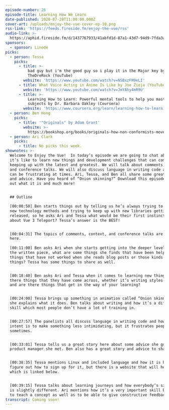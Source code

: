 ```yaml
---
episode-number: 26
episode-title: Learning How We Learn
date-published: 2020-07-20T11:00:00.000Z
cover-art: /uploads/enjoy-the-vue-cover-ep-10.png
rss-link: 'https://feeds.fireside.fm/enjoy-the-vue/rss'
audio-link: >-
  https://aphid.fireside.fm/d/1437767933/41abfd1d-87a1-43d7-94d9-7fda3a5120e1/5611dd7d-eabd-431d-a207-ec963d0158b8.mp3
sponsors:
  - sponsor: Linode
picks:
  - person: Tessa
    picks:
      - title: >-
          bad guy but i'm the good guy so i play it in the Major key by
          TheDreRock (YouTube)
        website: 'https://www.youtube.com/watch?v=NSBxzFH9eLI'
      - title: What Voice Acting in Anime Is Like by Joe Zieja (YouTube)
        website: 'https://www.youtube.com/watch?v=JmYAhy4mR9U'
      - title: >-
          Learning How to Learn: Powerful mental tools to help you master tough
          subjects by Dr. Barbara Oakley (Coursera)
        website: 'https://www.coursera.org/learn/learning-how-to-learn'
  - person: Ben Hong
    picks:
      - title: '"Originals" by Adam Grant'
        website: >-
          https://bookshop.org/books/originals-how-non-conformists-move-the-world-9780143128854/9780143128854
  - person: Ari Clark
    picks:
      - title: No picks this week.
shownotes: >-
  Welcome to Enjoy the Vue!  In today’s episode we are going to chat about what
  it’s like to learn new things and development challenges that can come with
  keeping up with the latest and greatest. We will talk about comments, context,
  and conference talks. We will also discuss language in writing code and how it
  can be frustrating at times. Ari, Tessa, and Ben all share some great stories
  and advice. Have you heard of “Onion skinning?” Download this episode to find
  out what it is and much more! 


  ## Outline

  [00:00:50] Ben starts things out by telling us he’s always trying to hack on
  new technology methods and trying to keep up with new libraries getting
  released, so he asks Ari and Tessa what would be their first instinct to learn
  about Vue 3 Teleport? Tessa’s answer is the BEST! 


  [00:04:31] The topics of comments, context, and conference talks are discussed
  here.    
   
  [00:11:00] Ben asks Ari when she starts getting into the deeper level things,
  the written piece, what are some things she finds that have been helpful or
  things that have not worked when she reads blog posts or those kinds of
  things? Tessa has some things to share as well.  


  [00:18:40] Ben asks Ari and Tessa when it comes to learning new things, are
  there things that they have come across, whether it’s writing styles or talks
  and are there things that get in the way of your learning?


  [00:24:00] Tessa brings up something in animation called “Onion skinning” and
  she explains what it does. Ben talks about writing and how it’s a difficult
  skill which most people don’t have a lot of training in. 


  [00:27:57] The panelists all discuss language in writing code and how the
  intent is to make something less intimidating, but it frustrates people
  sometimes.


  [00:33:01] Tessa tells us a great story here about some advice she got from a
  product manager she met. Ben also has a great story and advice to share. 


  [00:38:35] Tessa mentions Linux and included language and how it is hard to
  figure out how to sign up for it, but there is a website that will help you
  which is linked below. 


  [00:39:15] Tessa talks about learning journeys and how everybody’s situation
  is slightly different. Ari mentions how it’s a very important skill being able
  to teach a concept as well as to be able to give constructive feedback.  
transcript: Coming soon!
---
```

